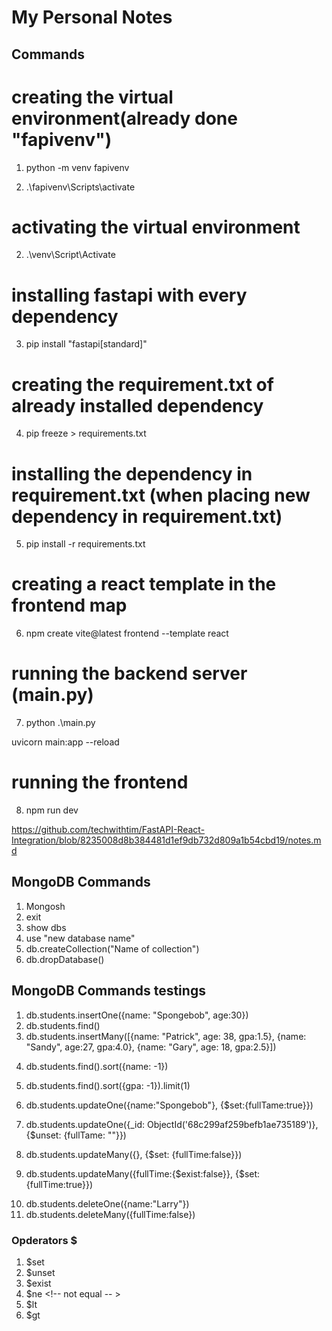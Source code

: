 # My Personal Notes

## Commands

<!-- creating the virtual environment(already done "fapivenv") -->

# creating the virtual environment(already done "fapivenv")

1. python -m venv fapivenv

<!-- activating the virtual environment -->

2. .\fapivenv\Scripts\activate

<!-- installing fastapi with every dependency -->

# activating the virtual environment

2. .\venv\Script\Activate

# installing fastapi with every dependency

3. pip install "fastapi[standard]"

<!-- creating the requirement.txt of already installed dependency -->

# creating the requirement.txt of already installed dependency

4. pip freeze > requirements.txt

<!-- installing the dependency in requirement.txt (when placing new dependency  in requirement.txt -->

# installing the dependency in requirement.txt (when placing new dependency in requirement.txt)

5. pip install -r requirements.txt

<!-- creating a react template in the frontend map -->

# creating a react template in the frontend map

6. npm create vite@latest frontend --template react

<!-- running the backend server (main.py) -->

# running the backend server (main.py)

7. python .\main.py

uvicorn main:app --reload

<!-- running the frontend  -->

# running the frontend

8. npm run dev

<!-- Link to a FastAPI-React-Integration project -->

https://github.com/techwithtim/FastAPI-React-Integration/blob/8235008d8b384481d1ef9db732d809a1b54cbd19/notes.md

## MongoDB Commands

1. Mongosh
2. exit
3. show dbs
4. use "new database name"
5. db.createCollection("Name of collection")
6. db.dropDatabase()

## MongoDB Commands testings

1. db.students.insertOne({name: "Spongebob", age:30})
2. db.students.find()
3. db.students.insertMany([{name: "Patrick", age: 38, gpa:1.5}, {name: "Sandy", age:27, gpa:4.0}, {name: "Gary", age: 18, gpa:2.5}])

<!-- 1 is positive and -1 is negative -->

4. db.students.find().sort({name: -1})

<!-- 1 is ascending en -1 descending -->

5. db.students.find().sort({gpa: -1}).limit(1)

<!-- Update document with updateOne(filter, update) -->

6. db.students.updateOne({name:"Spongebob"}, {$set:{fullTame:true}})

<!-- field verwijderen(fullTame) door id te gebruiken -->

7. db.students.updateOne({\_id: ObjectId('68c299af259befb1ae735189')}, {$unset: {fullTame: ""}})

<!-- Alle documenten een fulltime field geven -->

8. db.students.updateMany({}, {$set: {fullTime:false}})

<!-- Alle ducumenten die geen fullTime hebben, krijgen een fullTime die true is -->

9. db.students.updateMany({fullTime:{$exist:false}}, {$set: {fullTime:true}})

<!-- Documenten verwijderen met deleteOne of deleteMany -->

10. db.students.deleteOne({name:"Larry"})
11. db.students.deleteMany({fullTime:false})

### Opderators $

1. $set
2. $unset
3. $exist
4. $ne <!-- not equal -- >
5. $lt <!-- less than -->
6. $gt <!-- greater than-->
